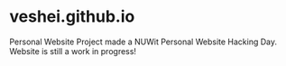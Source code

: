 # veshei.github.io
Personal Website Project made a NUWit Personal Website Hacking Day. Website is still a work in progress! 
